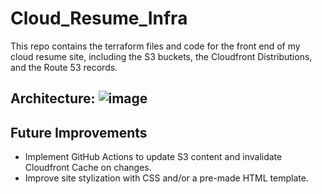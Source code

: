 # Cloud_Resume_Infra
This repo contains the terraform files and code for the front end of my cloud resume site, including the S3 buckets, the Cloudfront Distributions, and the Route 53 records.

## Architecture: ![image](https://user-images.githubusercontent.com/47158510/233435755-5460c85e-05f5-4dc7-a9d9-4a17a8d7005b.png)

## Future Improvements
- Implement GitHub Actions to update S3 content and invalidate Cloudfront Cache on changes.
- Improve site stylization with CSS and/or a pre-made HTML template.
